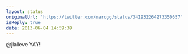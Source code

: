 ```yaml
---
layout: status
originalUrl: 'https://twitter.com/marcgg/status/341932264273350657'
isReply: true
date: 2013-06-04 14:59:39
---
```


@jlalleve YAY!
